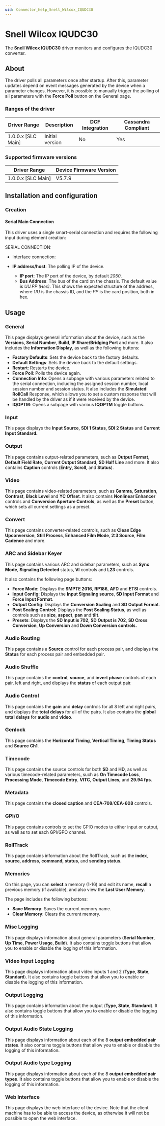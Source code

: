 ```yaml
---
uid: Connector_help_Snell_Wilcox_IQUDC30
---
```


# Snell Wilcox IQUDC30

The **Snell Wilcox IQUDC30** driver monitors and configures the IQUDC30 converter.

## About

The driver polls all parameters once after startup. After this, parameter updates depend on event messages generated by the device when a parameter changes. However, it is possible to manually trigger the polling of all parameters with the **Force Poll** button on the General page.

### Ranges of the driver

| **Driver Range**     | **Description** | **DCF Integration** | **Cassandra Compliant** |
|----------------------|-----------------|---------------------|-------------------------|
| 1.0.0.x \[SLC Main\] | Initial version | No                  | Yes                     |

### Supported firmware versions

| **Driver Range**     | **Device Firmware Version** |
|----------------------|-----------------------------|
| 1.0.0.x \[SLC Main\] | V5.7.9                      |

## Installation and configuration

### Creation

#### Serial Main Connection

This driver uses a single smart-serial connection and requires the following input during element creation:

SERIAL CONNECTION:

- Interface connection:

- **IP address/host**: The polling IP of the device.
  - **IP port**: The IP port of the device, by default *2050*.
  - **Bus Address**: The bus of the card on the chassis. The default value is *UU.PP (Hex)*. This shows the expected structure of the address, where *UU* is the chassis ID, and the *PP* is the card position, both in hex.

## Usage

### General

This page displays general information about the device, such as the **Versions**, **Serial Number**, **Build**, **IP Share/Bridging Port** and more. It also includes the **Information Display**, as well as the following buttons:

- **Factory Defaults**: Sets the device back to the factory defaults.
- **Default Settings**: Sets the device back to the default settings.
- **Restart**: Restarts the device.
- **Force Poll**: Polls the device again.
- **Connection Info**: Opens a subpage with various parameters related to the serial connection, including the assigned session number, local session number and session status. It also includes the **Simulated RollCall** Response, which allows you to set a custom response that will be handled by the driver as if it were received by the device.
- **IQOPTM**: Opens a subpage with various **IQOPTM** toggle buttons.

### Input

This page displays the **Input Source**, **SDI 1 Status**, **SDI 2 Status** and **Current Input Standard.**

### Output

This page contains output-related parameters, such as **Output** **Format**, **Default Field Rate**, **Current Output Standard**, **SD Half Line** and more. It also contains **Caption** controls (**Entry**, **Scroll**, and **Status**).

### Video

This page contains video-related parameters, such as **Gamma**, **Saturation**, **Contrast**, **Black Level** and **YC Offset**. It also contains **Nonlinear Enhancer** controls and **Conversion Aperture Controls**, as well as the **Preset** button, which sets all current settings as a preset.

### Convert

This page contains converter-related controls, such as **Clean Edge Upconversion**, **Still Process**, **Enhanced Film Mode**, **2:3 Source**, **Film Cadence** and more.

### ARC and Sidebar Keyer

This page contains various ARC and sidebar parameters, such as **Sync Mode**, **Signaling Detected** status, **VI** controls and **L23** controls.

It also contains the following page buttons:

- **Force Mode**: Displays the **SMPTE 2016**, **RP186**, **AFD** and **ETSI** controls.
- **Input Config**: Displays the **Input Signaling source**, **SD Input Format** and **Force Input Format**.
- **Output Config**: Displays the **Conversion Scaling** and **SD Output Format**.
- **Post Scaling Control:** Displays the **Post Scaling Status**, as well as controls such as **size**, **aspect**, **pan** and **tilt**.
- **Presets**: Displays the **SD Input is 702**, **SD Output is 702**, **SD Cross Conversion**, **Up Conversion** and **Down Conversion controls.**

### Audio Routing

This page contains a **Source** control for each process pair, and displays the **Status** for each process pair and embedded pair.

### Audio Shuffle

This page contains the **control**, **source**, and **invert** **phase** controls of each pair, left and right, and displays the **status** of each output pair.

### Audio Control

This page contains the **gain** and **delay** controls for all 8 left and right pairs, and displays the **total** **delays** for all of the pairs. It also contains the **global** **total** **delays** for **audio** and **video**.

### Genlock

This page contains the **Horizontal Timing**, **Vertical Timing**, **Timing** **Status** and **Source** **Ch1**.

### Timecode

This page contains the source controls for both **SD** and **HD**, as well as various timecode-related parameters, such as **On Timecode Loss**, **Processing Mode**, **Timecode Entry**, **VITC**, **Output Lines**, and **29.94 fps**.

### Metadata

This page contains the **closed caption** and **CEA-708**/**CEA-608** controls.

### GPI/O

This page contains controls to set the GPIO modes to either input or output, as well as to set each GPI/GPO channel.

### RollTrack

This page contains information about the RollTrack, such as the **index**, **source**, **address**, **command**, **status**, and **sending status**.

### Memories

On this page, you can **select** a memory (1-16) and edit its name, **recall** a previous memory (if available), and also view the **Last User Memory**.

The page includes the following buttons:

- **Save Memory**: Saves the current memory name.
- **Clear Memory**: Clears the current memory.

### Misc Logging

This page displays information about general parameters (**Serial Number**, **Up Time**, **Power Usage**, **Build**). It also contains toggle buttons that allow you to enable or disable the logging of this information.

### Video Input Logging

This page displays information about video inputs 1 and 2 (**Type**, **State**, **Standard**). It also contains toggle buttons that allow you to enable or disable the logging of this information.

### Output Logging

This page contains information about the output (**Type, State, Standard**). It also contains toggle buttons that allow you to enable or disable the logging of this information.

### Output Audio State Logging

This page displays information about each of the 8 **output embedded pair states**. It also contains toggle buttons that allow you to enable or disable the logging of this information.

### Output Audio type Logging

This page displays information about each of the 8 **output embedded pair types**. It also contains toggle buttons that allow you to enable or disable the logging of this information.

### Web Interface

This page displays the web interface of the device. Note that the client machine has to be able to access the device, as otherwise it will not be possible to open the web interface.
